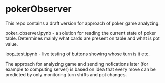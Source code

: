# pokerObserver
This repo contains a draft version for approach of poker game analyzing.

poker_observer.ipynb - a solution for reading the current state of poker table. Determines mainly what cards are present on table and what is pot value.

loop_test.ipynb - live testing of buttons showing whose turn is it etc.

The approach for analyzing game and sending nofications later (for example to computing server) is based on idea that every move can be predicted by only monitoring turn shifts and pot changes. 
